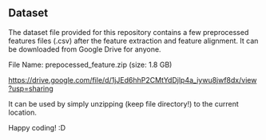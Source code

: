 ## Dataset
The dataset file provided for this repository contains a few preprocessed features files (.csv) after the feature extraction and feature alignment.
It can be downloaded from Google Drive for anyone.

File Name: prepocessed_feature.zip (size: 1.8 GB)

https://drive.google.com/file/d/1jJEd6hhP2CMtYdDjlp4a_iywu8jwf8dx/view?usp=sharing


It can be used by simply unzipping (keep file directory!) to the current location.

Happy coding! :D